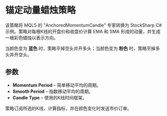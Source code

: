 # 锚定动量蜡烛策略

该策略将 MQL5 的 "AnchoredMomentumCandle" 专家转换为 StockSharp C# 示例。策略对每根K线的开盘价和收盘价计算 EMA 和 SMA 形成的动量，并生成一根彩色蜡烛以表示方向。

当颜色变为 **蓝色** 时，策略平掉空头并开多头；当颜色变为 **粉色** 时，策略平掉多头并开空头。

## 参数
- **Momentum Period** – 简单移动平均的周期。
- **Smooth Period** – 指数移动平均的周期。
- **Candle Type** – 使用的K线时间框架。

策略订阅所选的K线，计算指标，并在颜色变化时发送市价订单。

